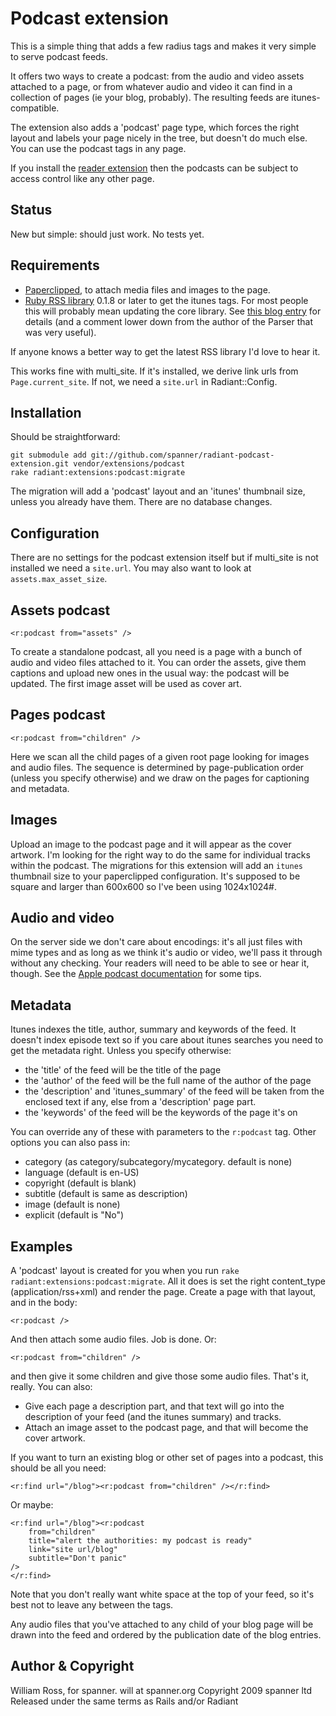 # Podcast extension

This is a simple thing that adds a few radius tags and makes it very simple to serve podcast feeds.

It offers two ways to create a podcast: from the audio and video assets attached to a page, or from whatever audio and video it can find in a collection of pages (ie your blog, probably). The resulting feeds are itunes-compatible.

The extension also adds a 'podcast' page type, which forces the right layout and labels your page nicely in the tree, but doesn't do much else. You can use the podcast tags in any page.

If you install the [reader extension](https://github.com/spanner/reader/tree) then the podcasts can be subject to access control like any other page.

## Status

New but simple: should just work. No tests yet.

## Requirements

* [Paperclipped](https://github.com/kbingman/paperclipped/tree), to attach media files and images to the page.
* [Ruby RSS library](http://www.cozmixng.org/~rwiki/?cmd=view;name=RSS+Parser) 0.1.8 or later to get the itunes tags. For most people this will probably mean updating the core library. See [this blog entry](http://www.subelsky.com/2007/08/roll-your-own-podcast-feed-with-rails.html) for details (and a comment lower down from the author of the Parser that was very useful).

If anyone knows a better way to get the latest RSS library I'd love to hear it.

This works fine with multi_site. If it's installed, we derive link urls from `Page.current_site`. If not, we need a `site.url` in Radiant::Config.

## Installation

Should be straightforward:

	git submodule add git://github.com/spanner/radiant-podcast-extension.git vendor/extensions/podcast
	rake radiant:extensions:podcast:migrate

The migration will add a 'podcast' layout and an 'itunes' thumbnail size, unless you already have them. There are no database changes.

## Configuration

There are no settings for the podcast extension itself but if multi_site is not installed we need a `site.url`. You may also want to look at `assets.max_asset_size`.

## Assets podcast

	<r:podcast from="assets" />
	
To create a standalone podcast, all you need is a page with a bunch of audio and video files attached to it. You can order the assets, give them captions and upload new ones in the usual way: the podcast will be updated. The first image asset will be used as cover art.

## Pages podcast

	<r:podcast from="children" />

Here we scan all the child pages of a given root page looking for images and audio files. The sequence is determined by page-publication order (unless you specify otherwise) and we draw on the pages for captioning and metadata.

## Images

Upload an image to the podcast page and it will appear as the cover artwork. I'm looking for the right way to do the same for individual tracks within the podcast. The migrations for this extension will add an `itunes` thumbnail size to your paperclipped configuration. It's supposed to be square and larger than 600x600 so I've been using 1024x1024#.

## Audio and video

On the server side we don't care about encodings: it's all just files with mime types and as long as we think it's audio or video, we'll pass it through without any checking. Your readers will need to be able to see or hear it, though. See the [Apple podcast documentation](http://www.apple.com/itunes/whatson/podcasts/specs.html) for some tips.

## Metadata

Itunes indexes the title, author, summary and keywords of the feed. It doesn't index episode text so if you care about itunes searches you need to get the metadata right. Unless you specify otherwise:

* the 'title' of the feed will be the title of the page
* the 'author' of the feed will be the full name of the author of the page
* the 'description' and 'itunes_summary' of the feed will be taken from the enclosed text if any, else from a 'description' page part.
* the 'keywords' of the feed will be the keywords of the page it's on

You can override any of these with parameters to the `r:podcast` tag. Other options you can also pass in:

* category	(as category/subcategory/mycategory. default is none)
* language	(default is en-US)
* copyright	(default is blank)
* subtitle (default is same as description)
* image (default is none)
* explicit (default is "No")

## Examples

A 'podcast' layout is created for you when you run `rake radiant:extensions:podcast:migrate`. All it does is set the right content_type (application/rss+xml) and render the page. Create a page with that layout, and in the body:

	<r:podcast />

And then attach some audio files. Job is done. Or:

	<r:podcast from="children" />
	
and then give it some children and give those some audio files. That's it, really. You can also:
	
* Give each page a description part, and that text will go into the description of your feed (and the itunes summary) and tracks.
* Attach an image asset to the podcast page, and that will become the cover artwork.

If you want to turn an existing blog or other set of pages into a podcast, this should be all you need:

	<r:find url="/blog"><r:podcast from="children" /></r:find>
	
Or maybe:

	<r:find url="/blog"><r:podcast 
		from="children" 
		title="alert the authorities: my podcast is ready" 
		link="site url/blog" 
		subtitle="Don't panic" 
	/>
	</r:find>

Note that you don't really want white space at the top of your feed, so it's best not to leave any between the tags.
	
Any audio files that you've attached to any child of your blog page will be drawn into the feed and ordered by the publication date of the blog entries.
	
## Author & Copyright

William Ross, for spanner. will at spanner.org
Copyright 2009 spanner ltd
Released under the same terms as Rails and/or Radiant

